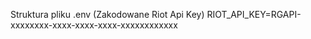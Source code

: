 Struktura pliku .env (Zakodowane Riot Api Key)
RIOT_API_KEY=RGAPI-xxxxxxxx-xxxx-xxxx-xxxx-xxxxxxxxxxxx
